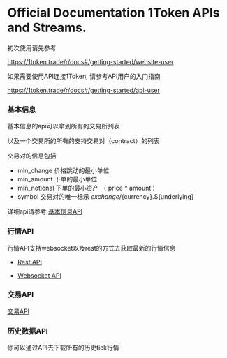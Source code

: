 
# Official Documentation 1Token APIs and Streams.

初次使用请先参考

https://1token.trade/r/docs#/getting-started/website-user


如果需要使用API连接1Token, 请参考API用户的入门指南

https://1token.trade/r/docs#/getting-started/api-user

### 基本信息

基本信息的api可以拿到所有的交易所列表

以及一个交易所的所有的支持交易对（contract）的列表

交易对的信息包括
* min_change 价格跳动的最小单位
* min_amount 下单的最小单位
* min_notional 下单的最小资产 （ price * amount )
* symbol 交易对的唯一标示  ${exchange}/${currency}.${underlying}

详细api请参考 [基本信息API](https://1token.trade/r/swagger?url=/r/swagger/basic.yml)


### 行情API

行情API支持websocket以及rest的方式去获取最新的行情信息

* [Rest API](https://1token.trade/r/swagger?url=/r/swagger/quote.yml)

* [Websocket API](./api-refer/ws-api.md)



### 交易API

[交易API](https://1token.trade/r/swagger?url=/r/swagger/trade.yml)

### 历史数据API

你可以通过API去下载所有的历史tick行情
